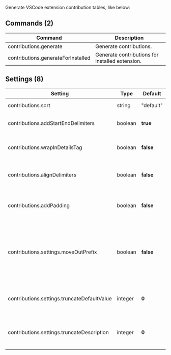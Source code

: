 Generate VSCode extension contribution tables, like below:

## Commands (2)

|Command|Description|
|-|-|
|contributions.generate|Generate contributions.|
|contributions.generateForInstalled|Generate contributions for installed extension.|

## Settings (8)

|Setting|Type|Default|Description|
|-|-|-|-|
|contributions.sort|string|"default"|How to sort items in a table.|
|contributions.addStartEndDelimiters|boolean|**true**|Add start and end delimiters to the table.|
|contributions.wrapInDetailsTag|boolean|**false**|Warp tables in `<details>` tag to look collapsed by default.|
|contributions.alignDelimiters|boolean|**false**|Make pretty table. (Not pretty if the table is big)|
|contributions.addPadding|boolean|**false**|Add whitespaces between delimiters and content.|
|contributions.settings.moveOutPrefix|boolean|**false**|Move common extension prefix from the first settings table column. (VSMarketplace has bad rendering for wide tables).|
|contributions.settings.truncateDefaultValue|integer|**0**|Truncate default value if it's bigger than this setting. (0 to disable).|
|contributions.settings.truncateDescription|integer|**0**|Truncate description if it's bigger than this setting. (0 to disable).|

